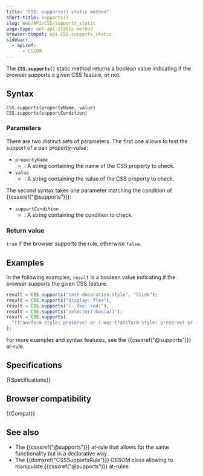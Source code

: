 ```yaml
---
title: "CSS: supports() static method"
short-title: supports()
slug: Web/API/CSS/supports_static
page-type: web-api-static-method
browser-compat: api.CSS.supports_static
sidebar:
  - apiref:
      - CSSOM
---
```


The **`CSS.supports()`** static method returns a boolean value
indicating if the browser supports a given CSS feature, or not.

## Syntax

```js-nolint
CSS.supports(propertyName, value)
CSS.supports(supportCondition)
```

### Parameters

There are two distinct sets of parameters. The first one allows to test the support of
a pair _property-value_:

- `propertyName`
  - : A string containing the name of the CSS property to check.
- `value`
  - : A string containing the value of the CSS property to check.

The second syntax takes one parameter matching the condition of
{{cssxref("@supports")}}:

- `supportCondition`
  - : A string containing the condition to check.

### Return value

`true` if the browser supports the rule, otherwise `false`.

## Examples

In the following examples, `result` is a boolean value indicating if the browser supports the given CSS feature.

```js
result = CSS.supports("text-decoration-style", "blink");
result = CSS.supports("display: flex");
result = CSS.supports("(--foo: red)");
result = CSS.supports("selector(:has(a))");
result = CSS.supports(
  "(transform-style: preserve) or (-moz-transform-style: preserve) or (-webkit-transform-style: preserve)",
);
```

For more examples and syntax features, see the {{cssxref("@supports")}} at-rule.

## Specifications

{{Specifications}}

## Browser compatibility

{{Compat}}

## See also

- The {{cssxref("@supports")}} at-rule that allows for the same functionality but in a
  declarative way.
- The {{domxref("CSSSupportsRule")}} CSSOM class allowing to manipulate
  {{cssxref("@supports")}} at-rules.
